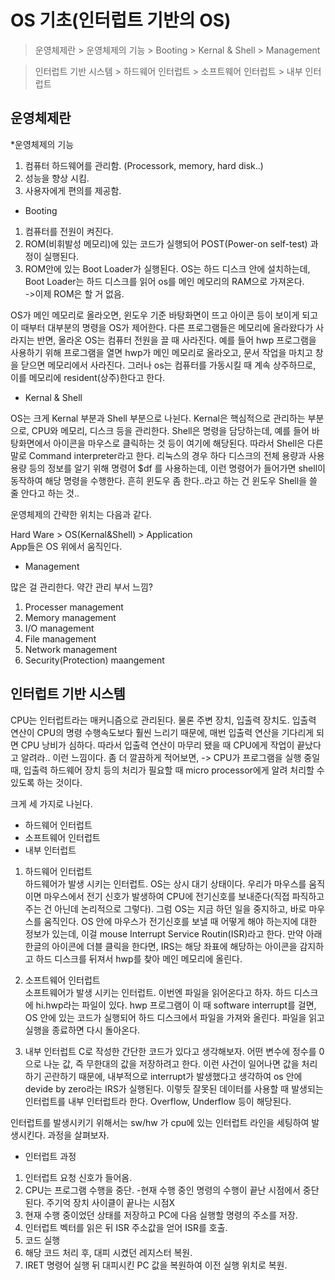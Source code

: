 # OS 기초(인터럽트 기반의 OS)


> 운영체제란
>     > 운영체제의 기능
>     > Booting
>     > Kernal & Shell
>     > Management

> 인터럽트 기반 시스템
>     > 하드웨어 인터럽트
>     > 소프트웨어 인터럽트
>     > 내부 인터럽트
> 


## 운영체제란

*운영체제의 기능

1. 컴퓨터 하드웨어를 관리함. (Processork, memory, hard disk..)
2. 성능을 향상 시킴.
3. 사용자에게 편의를 제공함. 

* Booting

1. 컴퓨터를 전원이 켜진다.
2. ROM(비휘발성 메모리)에 있는 코드가 실행되어 POST(Power-on self-test) 과정이 실행된다.
3. ROM안에 있는 Boot Loader가 실행된다. OS는 하드 디스크 안에 설치하는데, Boot Loader는 하드 디스크를 읽어 os를 메인 메모리의 RAM으로 가져온다.  
->이제 ROM은 할 거 없음.  

OS가 메인 메모리로 올라오면, 윈도우 기준 바탕화면이 뜨고 아이콘 등이 보이게 되고 이 때부터 대부분의 명령을 OS가 제어한다.
다른 프로그램들은 메모리에 올라왔다가 사라지는 반면, 올라온 OS는 컴퓨터 전원을 끌 때 사라진다. 예를 들어 hwp 프로그램을 사용하기 위해 프로그램을 열면
hwp가 메인 메모리로 올라오고, 문서 작업을 마치고 창을 닫으면 메모리에서 사라진다. 그러나 os는 컴퓨터를 가동시킬 때 계속 상주하므로, 이를 메모리에 resident(상주)한다고 한다.

* Kernal & Shell

OS는 크게 Kernal 부분과 Shell 부분으로 나뉜다. Kernal은 핵심적으로 관리하는 부분으로, CPU와 메모리, 디스크 등을 관리한다. 
Shell은 명령을 담당하는데, 예를 들어 바탕화면에서 아이콘을 마우스로 클릭하는 것 등이 여기에 해당된다. 따라서 Shell은 다른 말로 Command interpreter라고 한다.
리눅스의 경우 하다 디스크의 전체 용량과 사용 용량 등의 정보를 알기 위해 명령어 $df 를 사용하는데, 이런 명령어가 들어가면 shell이 동작하여 해당 명령을 수행한다.
흔히 윈도우 좀 한다..라고 하는 건 윈도우 Shell을 쓸 줄 안다고 하는 것..

운영체제의 간략한 위치는 다음과 같다. 

Hard Ware > OS(Kernal&Shell) > Application  
App들은 OS 위에서 움직인다.  

* Management

많은 걸 관리한다. 약간 관리 부서 느낌?  
1. Processer management
2. Memory management
3. I/O management
4. File management
5. Network management
6. Security(Protection) maangement

## 인터럽트 기반 시스템

CPU는 인터럽트라는 매커니즘으로 관리된다. 물론 주변 장치, 입출력 장치도. 입출력 연산이 CPU의 명령 수행속도보다 훨씬 느리기 때문에, 매번 입출력 연산을 기다리게 되면
CPU 낭비가 심하다. 따라서 입출력 연산이 마무리 됐을 때 CPU에게 작업이 끝났다고 알려라.. 이런 느낌이다. 
좀 더 깔끔하게 적어보면,
-> CPU가 프로그램을 실행 중일 때, 입출력 하드웨어 장치 등의 처리가 필요할 때 micro processor에게 알려 처리할 수 있도록 하는 것이다.

크게 세 가지로 나뉜다.

* 하드웨어 인터럽트
* 소프트웨어 인터럽트
* 내부 인터럽트

1. 하드웨어 인터럽트  
하드웨어가 발생 시키는 인터럽트. OS는 상시 대기 상태이다. 우리가 마우스를 움직이면 마우스에서 전기 신호가 발생하여 CPU에 전기신호를 보내준다(직접 파직하고 주는 건 아닌데 논리적으로 그렇다).
그럼 OS는 지금 하던 일을 중지하고, 바로 마우스를 움직인다. OS 안에 마우스가 전기신호를 보낼 때 어떻게 해야 하는지에 대한 정보가 있는데, 이걸 mouse Interrupt Service Routin(ISR)라고 한다.
만약 아래 한글의 아이콘에 더블 클릭을 한다면, IRS는 해당 좌표에 해당하는 아이콘을 감지하고 하드 디스크를 뒤져서 hwp를 찾아 메인 메모리에 올린다. 

2. 소프트웨어 인터럽트  
소프트웨어가 발생 시키는 인터럽트. 이번엔 파일을 읽어온다고 하자. 하드 디스크에 hi.hwp라는 파일이 있다. hwp 프로그램이 이 때 software interrupt를 걸면, OS 안에 있는 코드가 실행되어 하드 디스크에서 
파일을 가져와 올린다. 파일을 읽고 실행을 종료하면 다시 돌아온다. 

3. 내부 인터럽트
C로 작성한 간단한 코드가 있다고 생각해보자. 어떤 변수에 정수를 0으로 나눈 값, 즉 무한대의 값을 저장하려고 한다. 이런 사건이 일어나면 값을 처리하기 곤란하기 때문에, 내부적으로 interrupt가 발생했다고 생각하여
os 안에 devide by zero라는 IRS가 실행된다. 이렇듯 잘못된 데이터를 사용할 때 발생되는 인터럽트를 내부 인터럽트라 한다. Overflow, Underflow 등이 해당된다.

인터럽트를 발생시키기 위해서는 sw/hw 가 cpu에 있는 인터럽트 라인을 세팅하여 발생시킨다. 과정을 살펴보자.

* 인터럽트 과정  

1. 인터럽트 요청 신호가 들어옴.
2. CPU는 프로그램 수행을 중단.
-현재 수행 중인 명령의 수행이 끝난 시점에서 중단된다. 주기억 장치 사이클이 끝나는 시점X
3. 현재 수행 중이었던 상태를 저장하고 PC에 다음 실행할 명령의 주소를 저장. 
4. 인터럽트 벡터를 읽은 뒤 ISR 주소값을 얻어 ISR를 호출.
5. 코드 실행
6. 해당 코드 처리 후, 대피 시켰던 레지스터 복원.
7. IRET 명령어 실행 뒤 대피시킨 PC 값을 복원하여 이전 실행 위치로 복원.  





